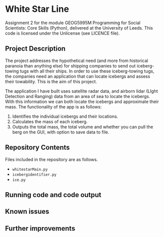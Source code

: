 # White Star Line
Assignment 2 for the module GEOG5995M Programming for Social Scientists: Core Skills (Python), delivered at the University of Leeds.
This code is licensed under the Unlicense (see LICENCE file).

## Project Description
The project addresses the hypothetical need (and more from historical paranoia than anything else) for shipping companies to send out iceberg-towing tugs with all their ships. In order to use these iceberg-towing tugs, the companies need an application that can locate icebergs and assess their towability. This is the aim of this project.

The application I have built uses satellite radar data, and airborn lidar (LIght Detection and Ranging) data from an area of sea to locate the icebergs. With this information we can both locate the icebergs and approximate their mass. The functionality of the app is as follows:

1. Identifies the individual icebergs and their locations.
2. Calculates the mass of each iceberg.
3. Outputs the total mass, the total volume and whether you can pull the berg on the GUI, with option to save data to file.


## Repository Contents
Files included in the repository are as follows.

* `whitestarMain.py`
* `icebergidentifier.py`
* `ice.py`

## Running code and code output

## Known issues

## Further improvements
 
